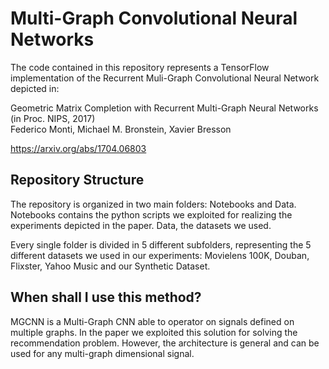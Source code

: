 # Multi-Graph Convolutional Neural Networks
The code contained in this repository represents a TensorFlow implementation of the Recurrent Muli-Graph Convolutional Neural Network depicted in:

Geometric Matrix Completion with Recurrent Multi-Graph Neural Networks (in Proc. NIPS, 2017)<br>
Federico Monti, Michael M. Bronstein, Xavier Bresson

https://arxiv.org/abs/1704.06803

## Repository Structure 

The repository is organized in two main folders: Notebooks and Data. Notebooks contains the python scripts we exploited for realizing the experiments depicted in the paper. Data, the datasets we used.

Every single folder is divided in 5 different subfolders, representing the 5 different datasets we used in our experiments: Movielens 100K, Douban, Flixster, Yahoo Music and our Synthetic Dataset. 

## When shall I use this method?

MGCNN is a Multi-Graph CNN able to operator on signals defined on multiple graphs. In the paper we exploited this solution for solving the recommendation problem. However, the architecture is general and can be used for any multi-graph dimensional signal.

